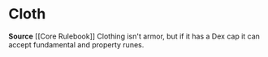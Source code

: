 ﻿---
armor_group: Cloth
id: '5'
name: Cloth
rarity: Common
source: '[[DATABASE/source/Core Rulebook|Core Rulebook]]'
trait: null
type: Armor Specialization

---
# Cloth

**Source** [[Core Rulebook]] 
Clothing isn't armor, but if it has a Dex cap it can accept fundamental and property runes.